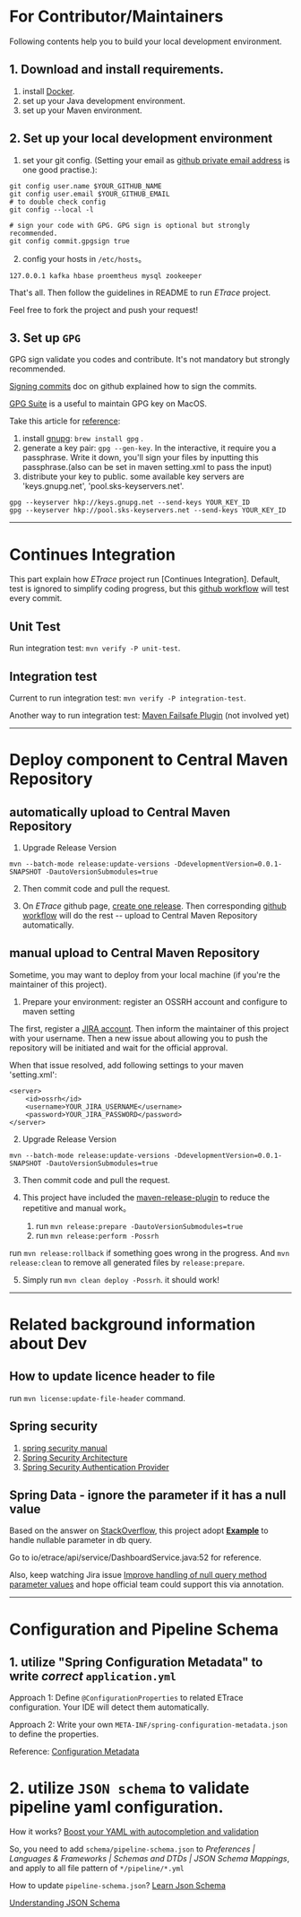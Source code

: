 # For Contributor/Maintainers 

Following contents help you to build your local development environment.

## 1. Download and install requirements.

1. install [Docker](https://www.docker.com/products/docker-desktop).
2. set up your Java development environment.
3. set up your Maven environment.

## 2. Set up your local development environment

1. set your git config. (Setting your email as [github private email address](https://github.com/settings/emails) is one good practise.):

```
git config user.name $YOUR_GITHUB_NAME
git config user.email $YOUR_GITHUB_EMAIL
# to double check config
git config --local -l

# sign your code with GPG. GPG sign is optional but strongly recommended. 
git config commit.gpgsign true
```

2. config your hosts in `/etc/hosts`。

```
127.0.0.1 kafka hbase proemtheus mysql zookeeper
```

That's all. Then follow the guidelines in README to run _ETrace_ project.

Feel free to fork the project and push your request!

## 3. Set up `GPG`
GPG sign validate you codes and contribute. It's not mandatory but strongly recommended.

[Signing commits](https://docs.github.com/en/free-pro-team@latest/github/authenticating-to-github/signing-commits) doc on github explained how to sign the commits.

[GPG Suite](https://gpgtools.org/) is a useful to maintain GPG key on MacOS.

Take this article for [reference](https://central.sonatype.org/pages/working-with-pgp-signatures.html#distributing-your-public-key):

1. install [gnupg](https://formulae.brew.sh/formula/gnupg): `brew install gpg` .
2. generate a key pair: `gpg --gen-key`. In the interactive, it require you a passphrase. Write it down, you'll sign
 your files by inputting this passphrase.(also can be set in maven setting.xml to pass the input)
3. distribute your key to public. some available key servers are 'keys.gnupg.net', 'pool.sks-keyservers.net'.

```
gpg --keyserver hkp://keys.gnupg.net --send-keys YOUR_KEY_ID
gpg --keyserver hkp://pool.sks-keyservers.net --send-keys YOUR_KEY_ID
```

---

# Continues Integration

This part explain how _ETrace_ project run [Continues Integration].
Default, test is ignored to simplify coding progress, 
but this [github workflow](https://github.com/etrace-io/etrace/blob/master/.github/workflows/maven-test.yml) will test every commit.

## Unit Test
Run integration test: `mvn verify -P unit-test`.

## Integration test

Current to run integration test: `mvn verify -P integration-test`.

Another way to run integration test: [Maven Failsafe Plugin](http://maven.apache.org/surefire/maven-failsafe-plugin/usage.html) (not involved yet)

---
# Deploy component to Central Maven Repository

## automatically upload to Central Maven Repository

1. Upgrade Release Version

```
mvn --batch-mode release:update-versions -DdevelopmentVersion=0.0.1-SNAPSHOT -DautoVersionSubmodules=true
```

2. Then commit code and pull the request.

3. On _ETrace_ github page, [create one release](https://github.com/etrace-io/etrace/releases/new). 
Then corresponding [github workflow](https://github.com/etrace-io/etrace/blob/master/.github/workflows/maven-deploy.yml)
will do the rest -- upload to Central Maven Repository automatically.

## manual upload to Central Maven Repository
Sometime, you may want to deploy from your local machine (if you're the maintainer of this project).

1. Prepare your environment: register an OSSRH account and configure to maven setting

The first, register a [JIRA account](https://issues.sonatype.org/secure/Signup!default.jspa). 
Then inform the maintainer of this project with your username. Then a new issue about allowing you to 
push the repository will be initiated and wait for the official approval.

When that issue resolved, add following settings to your maven 'setting.xml':

```
<server>
    <id>ossrh</id>
    <username>YOUR_JIRA_USERNAME</username>
    <password>YOUR_JIRA_PASSWORD</password>
</server>
```
2. Upgrade Release Version
```
mvn --batch-mode release:update-versions -DdevelopmentVersion=0.0.1-SNAPSHOT -DautoVersionSubmodules=true
```
3. Then commit code and pull the request. 

4. This project have included the [maven-release-plugin](https://maven.apache.org/maven-release/maven-release-plugin/index.html) to reduce the repetitive and manual work。
   
   1. run `mvn release:prepare -DautoVersionSubmodules=true`
   2. run `mvn release:perform -Possrh`
   
run `mvn release:rollback` if something goes wrong in the progress. And `mvn release:clean` to remove all generated files by `release:prepare`.

5. Simply run `mvn clean deploy -Possrh`. it should work!

---
# Related background information about Dev

## How to update licence header to file
run `mvn license:update-file-header` command.

## Spring security

1. [spring security manual](https://docs.spring.io/spring-security/site/docs/5.1.10.RELEASE/reference/htmlsingle)
2. [Spring Security Architecture](https://spring.io/guides/topicals/spring-security-architecture)
3. [Spring Security Authentication Provider](https://www.baeldung.com/spring-security-authentication-provider)

## Spring Data - ignore the parameter if it has a null value

Based on the answer on [StackOverflow](https://stackoverflow.com/questions/43780226/spring-data-ignore-parameter-if-it-has-a-null-value/43781418), 
this project adopt **[Example](https://docs.spring.io/spring-data/jpa/docs/current/reference/html/#query-by-example.introduction)** to handle nullable parameter in db query.

Go to io/etrace/api/service/DashboardService.java:52 for reference.

Also, keep watching Jira issue [Improve handling of null query method parameter values](https://jira.spring.io/browse/DATAJPA-209) and hope official team could support this via annotation. 

---

# Configuration and Pipeline Schema

## 1. utilize "Spring Configuration Metadata" to write *correct* `application.yml`

Approach 1: Define `@ConfigurationProperties` to related ETrace configuration. Your IDE will detect them automatically. 

Approach 2: Write your own `META-INF/spring-configuration-metadata.json` to define the properties.

Reference: [Configuration Metadata](https://docs.spring.io/spring-boot/docs/current/reference/html/appendix-configuration-metadata.html)

# 2. utilize `JSON schema` to validate pipeline yaml configuration.

How it works? [Boost your YAML with autocompletion and validation](https://medium.com/@alexmolev/boost-your-yaml-with-autocompletion-and-validation-b74735268ad7)

So, you need to add `schema/pipeline-schema.json` to *Preferences | Languages & Frameworks | Schemas and DTDs | JSON
 Schema Mappings*, and apply to all file pattern of `*/pipeline/*.yml`
 
How to update `pipeline-schema.json`? [Learn Json Schema](https://json-schema.org/learn/)

[Understanding JSON Schema](https://json-schema.org/understanding-json-schema/)
  